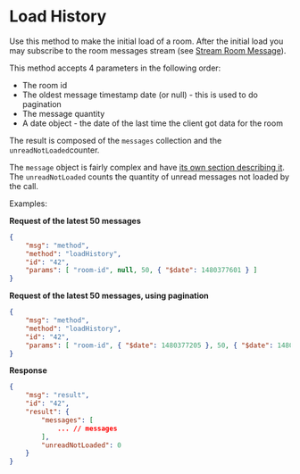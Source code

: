 # Load History

Use this method to make the initial load of a room. After the initial load you may subscribe to the room messages stream (see [Stream Room Message][1]).

This method accepts 4 parameters in the following order:

- The room id
- The oldest message timestamp date (or null) - this is used to do pagination
- The message quantity
- A date object - the date of the last time the client got data for the room

The result is composed of the `messages` collection and the `unreadNotLoaded`counter.

The `message` object is fairly complex and have [its own section describing it][2]. The `unreadNotLoaded` counts the quantity of unread messages not loaded by the call.

Examples:

**Request of the latest 50 messages**

```json
{
    "msg": "method",
    "method": "loadHistory",
    "id": "42",
    "params": [ "room-id", null, 50, { "$date": 1480377601 } ]
}
```

**Request of the latest 50 messages, using pagination**

```json
{
    "msg": "method",
    "method": "loadHistory",
    "id": "42",
    "params": [ "room-id", { "$date": 1480377205 }, 50, { "$date": 1480377601 } ]
}
```

**Response**

```json
{
    "msg": "result",
    "id": "42",
    "result": {
        "messages": [
            ... // messages
        ],
        "unreadNotLoaded": 0
    }
}
```

[1]:../../2.%20Subscriptions/4.%20Stream%20Room%20Messages
[2]:../../3.%20The%20Message%20Object